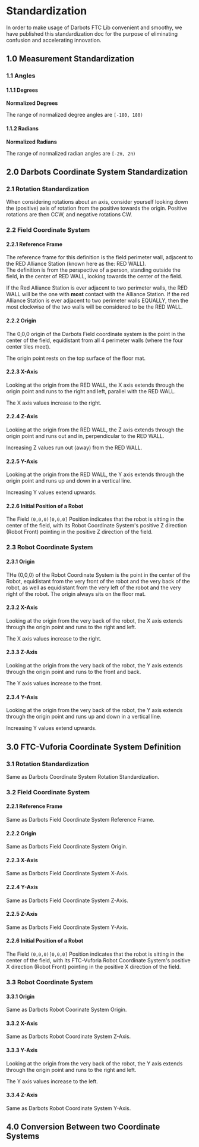 # Standardization
In order to make usage of Darbots FTC Lib convenient and smoothy, we have published this standardization doc for the purpose of eliminating confusion and accelerating innovation.

## 1.0 Measurement Standardization

### 1.1 Angles

#### 1.1.1 Degrees

**Normalized Degrees**   

The range of normalized degree angles are `[-180, 180)`   

#### 1.1.2 Radians

**Normalized Radians**   

The range of normalized radian angles are `[-2π, 2π)`   

## 2.0 Darbots Coordinate System Standardization

### 2.1 Rotation Standardization

When considering rotations about an axis, consider yourself looking down the (positive) axis of rotation from the positive towards the origin. Positive rotations are then CCW, and negative rotations CW.   


### 2.2 Field Coordinate System

#### 2.2.1 Reference Frame

The reference frame for this definition is the field perimeter wall, adjacent to the RED Alliance Station (known here as the: RED WALL).   
The definition is from the perspective of a person, standing outside the field, in the center of RED WALL, looking towards the center of the field.   

If the Red Alliance Station is ever adjacent to two perimeter walls, the RED WALL will be the one with **most** contact with the Alliance Station.  If the red Alliance Station is ever adjacent to two perimeter walls EQUALLY, then the most clockwise of the two walls will be considered to be the RED WALL.   

#### 2.2.2 Origin

The 0,0,0 origin of the Darbots Field coordinate system is the point in the center of the field, equidistant from all 4 perimeter walls (where the four center tiles meet).   

The origin point rests on the top surface of the floor mat.   

#### 2.2.3 X-Axis

Looking at the origin from the RED WALL, the X axis extends through the origin point and runs to the right and left, parallel with the RED WALL.   

The X axis values increase to the right.   

#### 2.2.4 Z-Axis

Looking at the origin from the RED WALL, the Z axis extends through the origin point and runs out and in, perpendicular to the RED WALL.   

Increasing Z values run out (away) from the RED WALL.   

#### 2.2.5 Y-Axis

Looking at the origin from the RED WALL, the Y axis extends through the origin point and runs up and down in a vertical line.   

Increasing Y values extend upwards.   

#### 2.2.6 Initial Position of a Robot

The Field `(0,0,0)[0,0,0]` Position indicates that the robot is sitting in the center of the field, with its Robot Coordinate System's positive Z direction (Robot Front) pointing in the positive Z direction of the field.   

### 2.3 Robot Coordinate System

#### 2.3.1 Origin

THe (0,0,0) of the Robot Coordinate System is the point in the center of the Robot, equidistant from the very front of the robot and the very back of the robot, as well as equidistant from the very left of the robot and the very right of the robot. The origin always sits on the floor mat.   

#### 2.3.2 X-Axis

Looking at the origin from the very back of the robot, the X axis extends through the origin point and runs to the right and left.   

The X axis values increase to the right.   

#### 2.3.3 Z-Axis

Looking at the origin from the very back of the robot, the Y axis extends through the origin point and runs to the front and back.   

The Y axis values increase to the front.   

#### 2.3.4 Y-Axis

Looking at the origin from the very back of the robot, the Y axis extends through the origin point and runs up and down in a vertical line.   

Increasing Y values extend upwards.   

## 3.0 FTC-Vuforia Coordinate System Definition

### 3.1 Rotation Standardization

Same as Darbots Coordinate System Rotation Standardization.   

### 3.2 Field Coordinate System

#### 2.2.1 Reference Frame

Same as Darbots Field Coordinate System Reference Frame.   

#### 2.2.2 Origin

Same as Darbots Field Coordinate System Origin.   

#### 2.2.3 X-Axis

Same as Darbots Field Coordinate System X-Axis.   

#### 2.2.4 Y-Axis

Same as Darbots Field Coordinate System Z-Axis.   

#### 2.2.5 Z-Axis

Same as Darbots Field Coordinate System Y-Axis.   

#### 2.2.6 Initial Position of a Robot

The Field `(0,0,0)[0,0,0]` Position indicates that the robot is sitting in the center of the field, with its FTC-Vuforia Robot Coordinate System's positive X direction (Robot Front) pointing in the positive X direction of the field.   

### 3.3 Robot Coordinate System

#### 3.3.1 Origin

Same as Darbots Robot Coorinate System Origin.   

#### 3.3.2 X-Axis

Same as Darbots Robot Coordinate System Z-Axis.   

#### 3.3.3 Y-Axis

Looking at the origin from the very back of the robot, the Y axis extends through the origin point and runs to the right and left.   

The Y axis values increase to the left.   

#### 3.3.4 Z-Axis

Same as Darbots Robot Coordinate System Y-Axis.   

## 4.0 Conversion Between two Coordinate Systems
